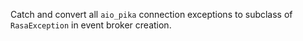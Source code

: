 Catch and convert all `aio_pika` connection exceptions to subclass of `RasaException` in event broker creation.
